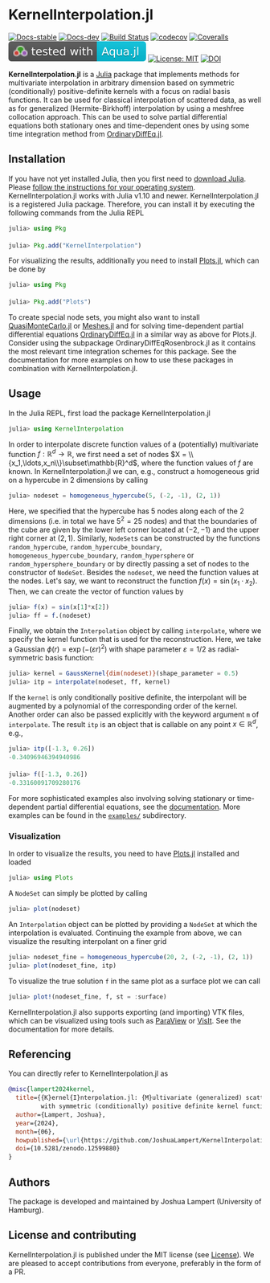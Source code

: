 # KernelInterpolation.jl

[![Docs-stable](https://img.shields.io/badge/docs-stable-blue.svg)](https://JoshuaLampert.github.io/KernelInterpolation.jl/stable)
[![Docs-dev](https://img.shields.io/badge/docs-dev-blue.svg)](https://JoshuaLampert.github.io/KernelInterpolation.jl/dev/)
[![Build Status](https://github.com/JoshuaLampert/KernelInterpolation.jl/actions/workflows/CI.yml/badge.svg?branch=main)](https://github.com/JoshuaLampert/KernelInterpolation.jl/actions/workflows/CI.yml?query=branch%3Amain)
[![codecov](https://codecov.io/gh/JoshuaLampert/KernelInterpolation.jl/graph/badge.svg)](https://codecov.io/gh/JoshuaLampert/KernelInterpolation.jl)
[![Coveralls](https://coveralls.io/repos/github/JoshuaLampert/KernelInterpolation.jl/badge.svg?branch=main)](https://coveralls.io/github/JoshuaLampert/KernelInterpolation.jl?branch=main)
[![Aqua QA](https://raw.githubusercontent.com/JuliaTesting/Aqua.jl/master/badge.svg)](https://github.com/JuliaTesting/Aqua.jl)
[![License: MIT](https://img.shields.io/badge/License-MIT-success.svg)](https://opensource.org/licenses/MIT)
[![DOI](https://zenodo.org/badge/DOI/10.5281/zenodo.12599880.svg)](https://doi.org/10.5281/zenodo.12599880)

**KernelInterpolation.jl** is a [Julia](https://julialang.org/) package that
implements methods for multivariate interpolation in arbitrary dimension based on symmetric (conditionally) positive-definite kernels
with a focus on radial basis functions. It can be used for classical interpolation of scattered data, as well as for generalized
(Hermite-Birkhoff) interpolation by using a meshfree collocation approach. This can be used to solve partial differential equations both
stationary ones and time-dependent ones by using some time integration method from [OrdinaryDiffEq.jl](https://github.com/SciML/OrdinaryDiffEq.jl).

## Installation

If you have not yet installed Julia, then you first need to [download Julia](https://julialang.org/downloads/). Please
[follow the instructions for your operating system](https://julialang.org/downloads/platform/). KernelInterpolation.jl
works with Julia v1.10 and newer. KernelInterpolation.jl is a registered Julia package. Therefore, you can install it by
executing the following commands from the Julia REPL

```julia
julia> using Pkg

julia> Pkg.add("KernelInterpolation")
```

For visualizing the results, additionally you need to install [Plots.jl](https://github.com/JuliaPlots/Plots.jl), which can be done by

```julia
julia> using Pkg

julia> Pkg.add("Plots")
```

To create special node sets, you might also want to install [QuasiMonteCarlo.jl](https://github.com/SciML/QuasiMonteCarlo.jl) or
[Meshes.jl](https://github.com/JuliaGeometry/Meshes.jl) and for solving time-dependent partial differential equations
[OrdinaryDiffEq.jl](https://github.com/SciML/OrdinaryDiffEq.jl) in a similar way as above for Plots.jl. Consider using the subpackage
OrdinaryDiffEqRosenbrock.jl as it contains the most relevant time integration schemes for this package. See the documentation for more
examples on how to use these packages in combination with KernelInterpolation.jl.

## Usage

In the Julia REPL, first load the package KernelInterpolation.jl

```julia
julia> using KernelInterpolation
```

In order to interpolate discrete function values of a (potentially) multivariate function $f: \mathbb{R}^d\to \mathbb{R}$, we
first need a set of nodes $X = \\{x_1,\ldots,x_n\\}\subset\mathbb{R}^d$, where the function values of $f$ are known. In KernelInterpolation.jl
we can, e.g., construct a homogeneous grid on a hypercube in 2 dimensions by calling

```julia
julia> nodeset = homogeneous_hypercube(5, (-2, -1), (2, 1))
```

Here, we specified that the hypercube has 5 nodes along each of the 2 dimensions (i.e. in total we have $5^2 = 25$ nodes) and that the
boundaries of the cube are given by the lower left corner located at $(-2, -1)$ and the upper right corner at $(2, 1)$. Similarly,
`NodeSet`s can be constructed by the functions `random_hypercube`, `random_hypercube_boundary`,
`homogeneous_hypercube_boundary`, `random_hypersphere` or `random_hypersphere_boundary` or by directly passing
a set of nodes to the constructor of `NodeSet`. Besides the `nodeset`, we need the function values at the nodes. Let's say, we
want to reconstruct the function $f(x) = \sin(x_1\cdot x_2)$. Then, we can create the vector of function values by

```julia
julia> f(x) = sin(x[1]*x[2])
julia> ff = f.(nodeset)
```

Finally, we obtain the `Interpolation` object by calling `interpolate`, where we specify the kernel function that is used
for the reconstruction. Here, we take a Gaussian $\phi(r) = \exp(-(\varepsilon r)^2)$ with shape parameter $\varepsilon = 1/2$ as
radial-symmetric basis function:

```julia
julia> kernel = GaussKernel{dim(nodeset)}(shape_parameter = 0.5)
julia> itp = interpolate(nodeset, ff, kernel)
```

If the `kernel` is only conditionally positive definite, the interpolant will be augmented by a polynomial of the corresponding order of
the kernel. Another order can also be passed explicitly with the keyword argument `m` of `interpolate`. The result `itp`
is an object that is callable on any point $x\in\mathbb{R}^d$, e.g.,

```julia
julia> itp([-1.3, 0.26])
-0.34096946394940986

julia> f([-1.3, 0.26])
-0.33160091709280176
```

For more sophisticated examples also involving solving stationary or time-dependent partial differential equations, see the
[documentation](https://joshualampert.github.io/KernelInterpolation.jl/dev/pdes).
More examples can be found in the [`examples/`](https://github.com/JoshuaLampert/KernelInterpolation.jl/tree/main/examples) subdirectory.

### Visualization

In order to visualize the results, you need to have [Plots.jl](https://github.com/JuliaPlots/Plots.jl) installed and loaded

```julia
julia> using Plots
```

A `NodeSet` can simply be plotted by calling

```julia
julia> plot(nodeset)
```

An `Interpolation` object can be plotted by providing a `NodeSet` at which the interpolation is evaluated. Continuing
the example from above, we can visualize the resulting interpolant on a finer grid

```julia
julia> nodeset_fine = homogeneous_hypercube(20, 2, (-2, -1), (2, 1))
julia> plot(nodeset_fine, itp)
```

To visualize the true solution `f` in the same plot as a surface plot we can call

```julia
julia> plot!(nodeset_fine, f, st = :surface)
```

KernelInterpolation.jl also supports exporting (and importing) VTK files, which can be visualized using tools
such as [ParaView](https://www.paraview.org/) or [VisIt](https://visit-dav.github.io/visit-website/). See the documentation
for more details.

## Referencing

You can directly refer to KernelInterpolation.jl as

```bibtex
@misc{lampert2024kernel,
  title={{K}ernel{I}nterpolation.jl: {M}ultivariate (generalized) scattered data interpolation
         with symmetric (conditionally) positive definite kernel functions in arbitrary dimension},
  author={Lampert, Joshua},
  year={2024},
  month={06},
  howpublished={\url{https://github.com/JoshuaLampert/KernelInterpolation.jl}},
  doi={10.5281/zenodo.12599880}
}
```

## Authors

The package is developed and maintained by Joshua Lampert (University of Hamburg).

## License and contributing

KernelInterpolation.jl is published under the MIT license (see [License](https://github.com/JoshuaLampert/KernelInterpolation.jl/blob/main/LICENSE)).
We are pleased to accept contributions from everyone, preferably in the form of a PR.
